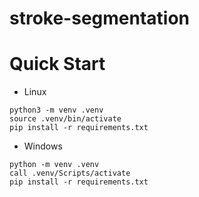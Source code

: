 # stroke-segmentation
# Quick Start
- Linux
```
python3 -m venv .venv
source .venv/bin/activate
pip install -r requirements.txt
```
- Windows
```
python -m venv .venv
call .venv/Scripts/activate
pip install -r requirements.txt
```
